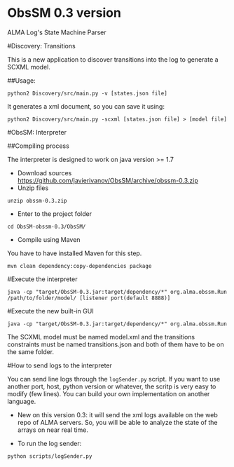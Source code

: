 # ObsSM 0.3 version
ALMA Log's State Machine Parser

#Discovery: Transitions

This is a new application to discover transitions into the log to generate a SCXML model.

##Usage:
```
python2 Discovery/src/main.py -v [states.json file]
```
It generates a xml document, so you can save it using:
```
python2 Discovery/src/main.py -scxml [states.json file] > [model file]
```
#ObsSM: Interpreter

##Compiling process

The interpreter is designed to work on java version >= 1.7

* Download sources https://github.com/javierivanov/ObsSM/archive/obssm-0.3.zip
* Unzip files

```
unzip obssm-0.3.zip
```

* Enter to the project folder

```
cd ObsSM-obssm-0.3/ObsSM/
```

* Compile using Maven

You have to have installed Maven for this step.

```
mvn clean dependency:copy-dependencies package
```

#Execute the interpreter
```
java -cp "target/ObsSM-0.3.jar:target/dependency/*" org.alma.obssm.Run /path/to/folder/model/ [listener port(default 8888)]
```

#Execute the new built-in GUI
```
java -cp "target/ObsSM-0.3.jar:target/dependency/*" org.alma.obssm.Run
```


The SCXML model must be named model.xml and the transitions constraints must be
named transitions.json and both of them have to be on the same folder.

#How to send logs to the interpreter


You can send line logs through the `logSender.py` script.
If you want to use another port, host, python version or whatever, the scritp is very easy to modify (few lines).
You can build your own implementation on another language.

* New on this version 0.3: it will send the xml logs available on the web repo
 of ALMA servers. So, you will be able to analyze the state of the arrays on near real time.
 
* To run the log sender:
```
python scripts/logSender.py
```
